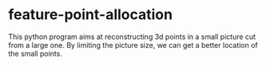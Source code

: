 # feature-point-allocation
This python program aims at reconstructing 3d points in a small picture cut from a large one. By limiting the picture size, we can get a better location of the small points.
